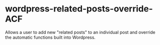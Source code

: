 # wordpress-related-posts-override-ACF
Allows a user to add new "related posts" to an individual post and override the automatic functions built into Wordpress.

